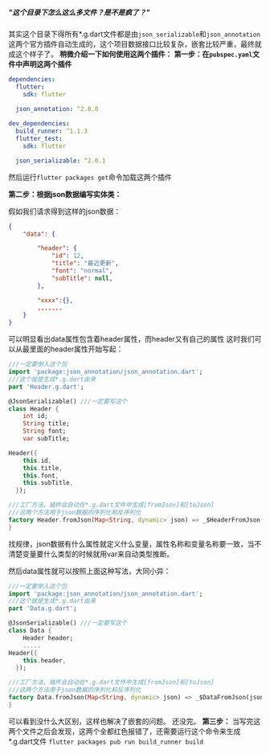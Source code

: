 ##### "这个目录下怎么这么多文件？是不是疯了？"
其实这个目录下得所有*.g.dart文件都是由``json_serializable``和``json_annotation``这两个官方插件自动生成的，这个项目数据接口比较复杂，嵌套比较严重，最终就成这个样子了。
**稍微介绍一下如何使用这两个插件：**
**第一步：在``pubspec.yaml``文件中声明这两个插件**
```yaml
dependencies:
  flutter:
    sdk: flutter

  json_annotation: ^2.0.0
 
dev_dependencies:
  build_runner: ^1.1.3
  flutter_test:
    sdk: flutter

  json_serializable: ^2.0.1
```
然后运行``flutter packages get``命令加载这两个插件

**第二步：根据json数据编写实体类：**

假如我们请求得到这样的json数据：
```json
{
    "data": {

        "header": {
            "id": 12,
            "title": "最近更新",
            "font": "normal",
            "subTitle": null,
        },

        "xxxx":{},
        .......
    }
}
```
可以明显看出data属性包含着header属性，而header又有自己的属性
这时我们可以从最里面的header属性开始写起：
```dart
///一定要倒入这个包
import 'package:json_annotation/json_annotation.dart';
///这个就是生成*.g.dart由来
part 'Header.g.dart';

@JsonSerializable() ///一定要写这个
class Header {
    int id;
    String title;
    String font;
    var subTitle;

Header({
    this.id,
    this.title,
    this.font,
    this.subTitle,
  });

///工厂方法，插件会自动在*.g.dart文件中生成[fromJson]和[toJson]
///这两个方法用于json数据的序列化和反序列化
factory Header.fromJson(Map<String, dynamic> json) => _$HeaderFromJson(json);
}
```
找规律，json数据有什么属性就定义什么变量，属性名称和变量名称要一致，当不清楚变量要什么类型的时候就用var来自动类型推断。

然后data属性就可以按照上面这种写法，大同小异：
```dart
///一定要倒入这个包
import 'package:json_annotation/json_annotation.dart';
///这个就是生成*.g.dart由来
part 'Data.g.dart';

@JsonSerializable() ///一定要写这个
class Data {
    Header header;
    .....
Header({
    this.header,
  });

///工厂方法，插件会自动在*.g.dart文件中生成[fromJson]和[toJson]
///这两个方法用于json数据的序列化和反序列化
factory Data.fromJson(Map<String, dynamic> json) => _$DataFromJson(json);
}
```
可以看到没什么大区别，这样也解决了嵌套的问题。
还没完。
**第三步：**
当写完这两个文件之后会发现，这两个全都红色报错了，还需要运行这个命令来生成 *.g.dart文件
``flutter packages pub run build_runner build``


